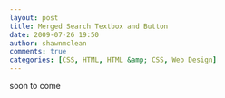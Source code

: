 ```yaml
---
layout: post
title: Merged Search Textbox and Button
date: 2009-07-26 19:50
author: shawnmclean
comments: true
categories: [CSS, HTML, HTML &amp; CSS, Web Design]
---
```

soon to come
